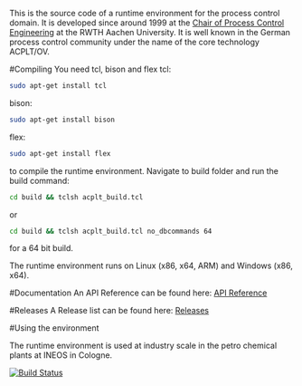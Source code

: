 This is the source code of a runtime environment for the process control domain. It is developed since around 1999 at the [Chair of Process Control Engineering](http://www.plt.rwth-aachen.de) at the RWTH Aachen University.
It is well known in the German process control community under the name of the core technology ACPLT/OV.

#Compiling
You need tcl, bison and flex 
tcl:
```sh
sudo apt-get install tcl
```
bison:
```sh
sudo apt-get install bison
```
flex:
```sh
sudo apt-get install flex
```
to compile the runtime environment. Navigate to build folder and run the build command:
```sh
cd build && tclsh acplt_build.tcl
```
or
```sh
cd build && tclsh acplt_build.tcl no_dbcommands 64
```
for a 64 bit build.

The runtime environment runs on Linux (x86, x64, ARM) and Windows (x86, x64).

#Documentation
An API Reference can be found here: [API Reference](http://acplt.github.io/rte-www/doc/current/)

#Releases
A Release list can be found here: [Releases](http://acplt.github.io/rte-www/releases/)

#Using the environment


The runtime environment is used at industry scale in the petro chemical plants at INEOS in Cologne.

[![Build Status](https://travis-ci.org/acplt/rte.svg?branch=master)](https://travis-ci.org/acplt/rte)
